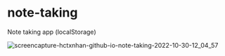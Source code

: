 # note-taking
Note taking app (localStorage)

![screencapture-hctxnhan-github-io-note-taking-2022-10-30-12_04_57](https://user-images.githubusercontent.com/95177300/198863453-8ad67032-9577-4c30-9f07-9003675a5671.png)
